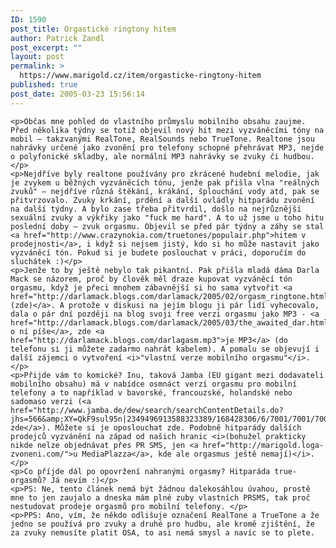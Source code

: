 ```yaml
---
ID: 1590
post_title: Orgastické ringtony hitem
author: Patrick Zandl
post_excerpt: ""
layout: post
permalink: >
  https://www.marigold.cz/item/orgasticke-ringtony-hitem
published: true
post_date: 2005-03-23 15:56:14
---
```

	<p>Občas mne pohled do vlastního průmyslu mobilního obsahu zaujme. Před několika týdny se totiž objevil nový hit mezi vyzváněcími tóny na mobil – takzvanými RealTone, RealSounds nebo TrueTone. Realtone jsou nahrávky určené jako zvonění pro telefony schopné přehrávat MP3, nejde o polyfonické skladby, ale normální MP3 nahrávky se zvuky či hudbou. </p>
	<p>Nejdříve byly realtone používány pro zkrácené hudební melodie, jak je zvykem u běžných vyzváněcích tónu, jenže pak přišla vlna "reálných zvuků" – nejdříve různá štěkání, krákání, šplouchání vody atd, pak se přitvrzovalo. Zvuky krkání, prdění a další ovládly hitparádu zvonění na další týdny. A bylo zase třeba přitvrdil, došlo na nejrůznější sexuální zvuky a výkřiky jako "fuck me hard". A to už jsme u toho hitu poslední doby – zvuk orgasmu. Objevil se před pár týdny a záhy se stal <a href="http://www.crazynokia.com/truetones/populair.php">hitem v prodejnosti</a>, i když si nejsem jistý, kdo si ho může nastavit jako vyzváněcí tón. Pokud si je budete poslouchat v práci, doporučím do sluchátek :)</p>
	<p>Jenže to by ještě nebylo tak pikantní. Pak přišla mladá dáma Darla Mack se názorem, proč by člověk měl draze kupovat vyzváněcí tón orgasmu, když je přeci mnohem zábavnější si ho sama vytvořit <a href="http://darlamack.blogs.com/darlamack/2005/02/orgasm_ringtone.html">(zde)</a>. A protože v diskusi na jejím blogu ji pár lidí vyhecovalo, dala o pár dní později na blog svoji free verzi orgasmu jako MP3 - <a href="http://darlamack.blogs.com/darlamack/2005/03/the_awaited_dar.html">zde o ní píše</a>, zde <a href="http://darlamack.blogs.com/darlagasm.mp3">je MP3</a> (do telefonu si ji můžete zadarmo nahrát kabelem). A pomalu se objevují i další zájemci o vytvoření <i>"vlastní verze mobilního orgasmu"</i>.</p>
	<p>Přijde vám to komické? Inu, taková Jamba (EU gigant mezi dodavateli mobilního obsahu) má v nabídce osmnáct verzí orgasmu pro mobilní telefony a to například v bavorské, francouzské, holandské nebo sadomaso verzi (<a href="http://www.jamba.de/dew/search/searchContentDetails.do?jhs=566&amp;XY=QkF9sul95n|2349496913588323389/168428306/6/7001/7001/7002/7002/7001/-1&amp;componentTypes=25&amp;keywords=orgasmus&amp;title=&amp;interpret=&amp;exactSearch=false&amp;group=&amp;display=standard&amp;usage=unknown&amp;oc=1&amp;keywords=orgasmus&amp;title=&amp;interpret=&amp;exactSearch=false&amp;group=&amp;display=standard&amp;usage=unknown&amp;oc=1">vidno zde</a>). Můžete si je oposlouchat zde. Podobně hitparády dalších prodejců vyzvánění na západ od našich hranic <i>(bohužel prakticky nikde nelze objednávat přes PR SMS, jen <a href="http://marigold.loga-zvoneni.com/">u MediaPlazza</a>, kde ale orgasmus ještě nemají)</i>. </p>
	<p>Co příjde dál po opovržení nahranými orgasmy? Hitparáda true-orgasmů? Já nevím :)</p>
	<p>PS: Ne, tento článek nemá být žádnou dalekosáhlou úvahou, prostě mne to jen zaujalo a dneska mám plné zuby vlastních PRSMS, tak proč nestudovat prodeje orgasmů pro mobilní telefony. </p>
	<p>PPS: Ano, vím, že někdo odlišuje označení RealTone a TrueTone a že jedno se používá pro zvuky a druhé pro hudbu, ale kromě zjištění, že za zvuky nemusíte platit OSA, to asi nemá smysl a navíc se to plete.
</p>